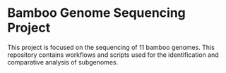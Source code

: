 # Bamboo Genome Sequencing Project

This project is focused on the sequencing of 11 bamboo genomes. This repository contains workflows and scripts used for the identification and comparative analysis of subgenomes.

